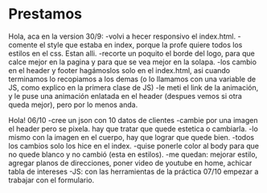 # Prestamos
Hola, aca en la version 30/9:
  -volvi a hecer responsivo el index.html.
  -comente el style que estaba en index, porque la profe quiere todos los estilos en el css. Estan alli.
  -recorte un poquito el borde del logo, para que calce mejor en la pagina y para que se vea mejor en la solapa.
  -los cambio en el header y footer hagámoslos solo en el index.html, asi cuando terminamos lo recopiamos a los demas (o lo llamamos con una variable de JS, como explico en la primera clase de JS)
  -le meti el link de la animación, y le puse una animación enlatada en el header (despues vemos si otra queda mejor), pero por lo menos anda.
  
Hola! 06/10 
-cree un json con 10 datos de clientes
-cambie por una imagen el header pero se pixela. hay que tratar que quede estetica o cambiarla. 
-lo mismo con la imagen en el cuerpo, hay que lograr que quede bien.
-todos los cambios solo los hice en el index.
-quise ponerle color al body para que no quede blanco y no cambió (esta en estilos).
-me quedan: mejorar estilo, agregar planos de direcciones, poner video de youtube en home, achicar tabla de intereses
-JS: con las herramientas de la práctica 07/10 empezar a trabajar con el formulario.

